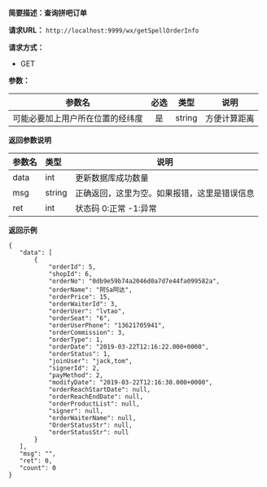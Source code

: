**简要描述：查询拼吧订单** 

**请求URL：** 
` http://localhost:9999/wx/getSpellOrderInfo `

**请求方式：**
- GET

**参数：** 

| 参数名 | 必选 | 类型 | 说明 |
| :----: | :----: | :----: |  :----: |
| 可能必要加上用户所在位置的经纬度 | 是 | string | 方便计算距离 |


 **返回参数说明** 
 
|参数名|类型|说明|
|:-----  |:-----|----- |
|data| int|更新数据库成功数量|
|msg|string|正确返回，这里为空。如果报错，这里是错误信息|
|ret|int|状态码 0:正常  -1:异常|


 **返回示例**
 ``` 
{
    "data": [
        {
            "orderId": 5,
            "shopId": 6,
            "orderNo": "0db9e59b74a2046d0a7d7e44fa099582a",
            "orderName": "阿Sa阿达",
            "orderPrice": 15,
            "orderWaiterId": 3,
            "orderUser": "lvtao",
            "orderSeat": "6",
            "orderUserPhone": "13621705941",
            "orderCommission": 3,
            "orderType": 1,
            "orderDate": "2019-03-22T12:16:22.000+0000",
            "orderStatus": 1,
            "joinUser": "jack,tom",
            "signerId": 2,
            "payMethod": 2,
            "modifyDate": "2019-03-22T12:16:30.000+0000",
            "orderReachStartDate": null,
            "orderReachEndDate": null,
            "orderProductList": null,
            "signer": null,
            "orderWaiterName": null,
            "OrderStatusStr": null,
            "orderStatusStr": null
        }
    ],
    "msg": "",
    "ret": 0,
    "count": 0
}
``` 